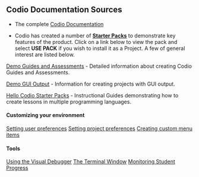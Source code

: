 

## Codio Documentation Sources
- The complete  [Codio Documentation](https://codio.com/docs/)

- Codio has created a number of [**Starter Packs**](https://codio.com/docs/project/packs/) to demonstrate key features of the product. Click on a link below to view the pack and select **USE PACK** if you wish to install it as a Project. A few of general interest are listed below.


[Demo Guides and Assessments](https://codio.com/home/starter-packs/cc68d38b-b0ea-4825-9814-46a3594c2b11/) - Detailed information about creating Codio Guides and Assessments.

[Demo GUI Output](https://codio.com/home/starter-packs/d9c00215-ec2a-46e7-b64e-85fab45b0872) - Information for creating projects with GUI output.

[Hello Codio Starter Packs](https://codio.com/home/starter-packs?tab=2&sDirection=desc&sProp=installCount&filter=hello+codio) - Instructional Guides demonstrating how to create lessons in multiple programming languages.



#### Customizing your environment 
[Setting user preferences](https://codio.com/docs/ide/customization/codio-prefs/)
[Setting project preferences](https://codio.com/docs/ide/customization/project-prefs/)
[Creating custom menu items](https://codio.com/docs/ide/boxes/runmenu/)

#### Tools
[Using the Visual Debugger](https://codio.com/docs/ide/features/debugging/)
[The Terminal Window](https://codio.com/docs/ide/boxes/terminal/)
[Monitoring Student Progress](https://codio.com/docs/classes/monitor/progress/)




